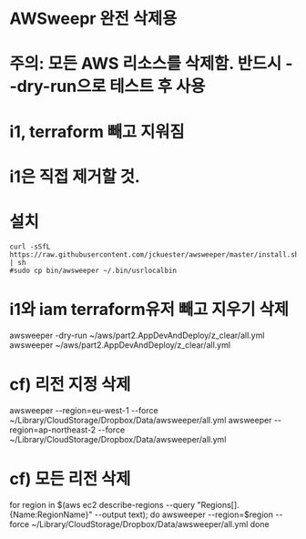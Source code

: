 # AWSweepr 완전 삭제용 
# 주의: 모든 AWS 리소스를 삭제함. 반드시 --dry-run으로 테스트 후 사용
#           i1, terraform 빼고 지워짐
#           i1은 직접 제거할 것.

# 설치
```
curl -sSfL https://raw.githubusercontent.com/jckuester/awsweeper/master/install.sh | sh
#sudo cp bin/awsweeper ~/.bin/usrlocalbin
```

# i1와 iam terraform유저 빼고 지우기 삭제
awsweeper -dry-run  ~/aws/part2.AppDevAndDeploy/z_clear/all.yml
awsweeper  ~/aws/part2.AppDevAndDeploy/z_clear/all.yml

# cf) 리전 지정 삭제
awsweeper --region=eu-west-1 --force  ~/Library/CloudStorage/Dropbox/Data/awsweeper/all.yml
awsweeper --region=ap-northeast-2 --force  ~/Library/CloudStorage/Dropbox/Data/awsweeper/all.yml

# cf) 모든 리전 삭제
for region in $(aws ec2 describe-regions --query "Regions[].{Name:RegionName}" --output text); do
    awsweeper --region=$region --force  ~/Library/CloudStorage/Dropbox/Data/awsweeper/all.yml
done
